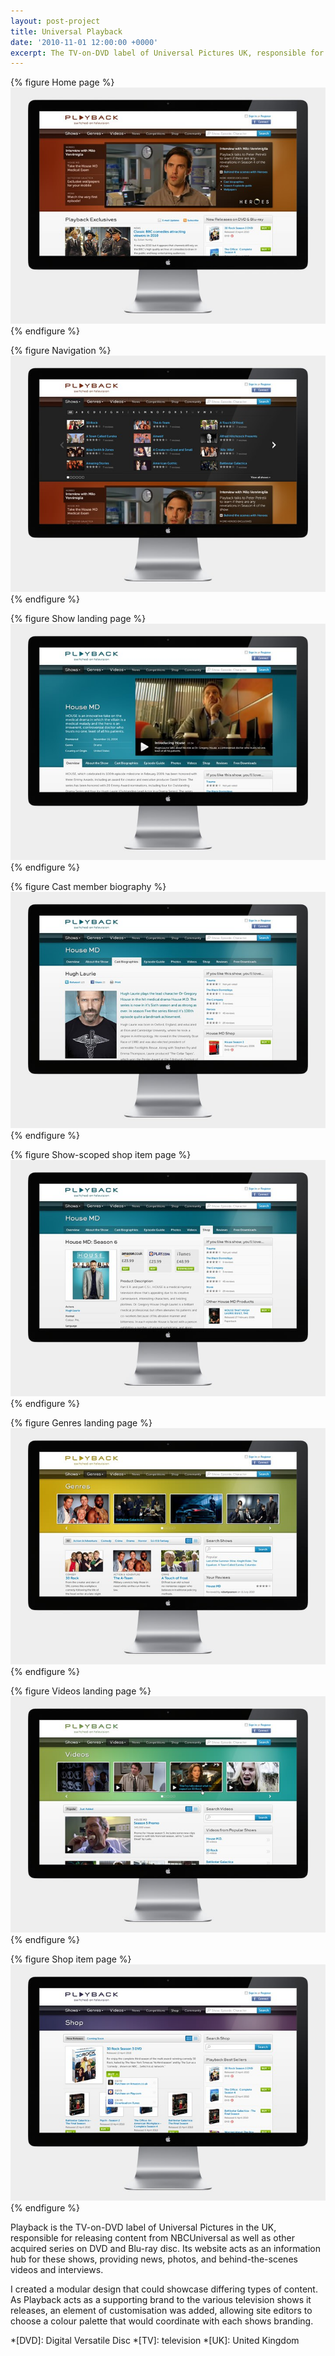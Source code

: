 ```yaml
---
layout: post-project
title: Universal Playback
date: '2010-11-01 12:00:00 +0000'
excerpt: The TV-on-DVD label of Universal Pictures UK, responsible for releasing content from NBCUniversal as well as other locally acquired series on DVD and blu-ray.
---
```

{% figure Home page %}
![](/assets/images/portfolio/universal_playback/0.jpg)
{% endfigure %}

{% figure Navigation %}
![](/assets/images/portfolio/universal_playback/1.jpg)
{% endfigure %}

{% figure Show landing page %}
![](/assets/images/portfolio/universal_playback/2.jpg)
{% endfigure %}

{% figure Cast member biography %}
![](/assets/images/portfolio/universal_playback/3.jpg)
{% endfigure %}

{% figure Show-scoped shop item page %}
![](/assets/images/portfolio/universal_playback/4.jpg)
{% endfigure %}

{% figure Genres landing page %}
![](/assets/images/portfolio/universal_playback/5.jpg)
{% endfigure %}

{% figure Videos landing page %}
![](/assets/images/portfolio/universal_playback/6.jpg)
{% endfigure %}

{% figure Shop item page %}
![](/assets/images/portfolio/universal_playback/7.jpg)
{% endfigure %}

Playback is the TV-on-DVD label of Universal Pictures in the UK, responsible for releasing content from NBCUniversal as well as other acquired series on DVD and Blu-ray disc. Its website acts as an information hub for these shows, providing news, photos, and behind-the-scenes videos and interviews.

I created a modular design that could showcase differing types of content. As Playback acts as a supporting brand to the various television shows it releases, an element of customisation was added, allowing site editors to choose a colour palette that would coordinate with each shows branding.

*[DVD]: Digital Versatile Disc
*[TV]: television
*[UK]: United Kingdom